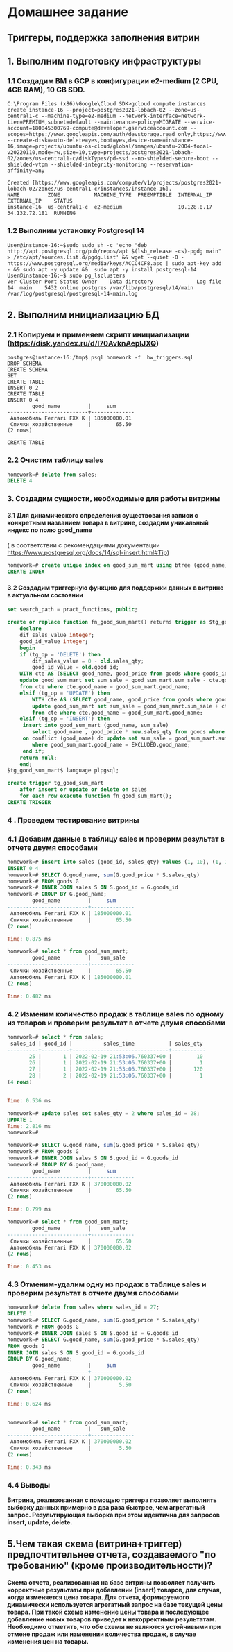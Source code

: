 # Домашнее задание

## Триггеры, поддержка заполнения витрин

## 1. Выполним подготовку инфраструктуры

### 1.1 Создадим ВМ в GCP в конфигурации e2-medium (2 CPU, 4GB RAM), 10 GB SDD.

```console
C:\Program Files (x86)\Google\Cloud SDK>gcloud compute instances create instance-16 --project=postgres2021-lobach-02 --zone=us-central1-c --machine-type=e2-medium --network-interface=network-tier=PREMIUM,subnet=default --maintenance-policy=MIGRATE --service-account=180845300769-compute@developer.gserviceaccount.com --scopes=https://www.googleapis.com/auth/devstorage.read_only,https://www.googleapis.com/auth/logging.write,https://www.googleapis.com/auth/monitoring.write,https://www.googleapis.com/auth/servicecontrol,https://www.googleapis.com/auth/service.management.readonly,https://www.googleapis.com/auth/trace.append --create-disk=auto-delete=yes,boot=yes,device-name=instance-16,image=projects/ubuntu-os-cloud/global/images/ubuntu-2004-focal-v20220110,mode=rw,size=10,type=projects/postgres2021-lobach-02/zones/us-central1-c/diskTypes/pd-ssd --no-shielded-secure-boot --shielded-vtpm --shielded-integrity-monitoring --reservation-affinity=any

Created [https://www.googleapis.com/compute/v1/projects/postgres2021-lobach-02/zones/us-central1-c/instances/instance-16].
NAME         ZONE           MACHINE_TYPE  PREEMPTIBLE  INTERNAL_IP  EXTERNAL_IP    STATUS
instance-16  us-central1-c  e2-medium                  10.128.0.17  34.132.72.181  RUNNING
```
### 1.2 Выполним установку Postgresql 14
``` console
User@instance-16:~$sudo sudo sh -c 'echo "deb http://apt.postgresql.org/pub/repos/apt $(lsb_release -cs)-pgdg main" > /etc/apt/sources.list.d/pgdg.list' && wget --quiet -O - https://www.postgresql.org/media/keys/ACCC4CF8.asc | sudo apt-key add - && sudo apt -y update &&  sudo apt -y install postgresql-14
User@instance-16:~$ sudo pg_lsclusters
Ver Cluster Port Status Owner    Data directory              Log file
14  main    5432 online postgres /var/lib/postgresql/14/main /var/log/postgresql/postgresql-14-main.log
```
## 2. Выполним инициализацию БД 
### 2.1 Копируем и применяем скрипт инициализации (<https://disk.yandex.ru/d/l70AvknAepIJXQ>)
```console
postgres@instance-16:/tmp$ psql homework -f  hw_triggers.sql
DROP SCHEMA
CREATE SCHEMA
SET
CREATE TABLE
INSERT 0 2
CREATE TABLE
INSERT 0 4
        good_name         |     sum
--------------------------+--------------
 Автомобиль Ferrari FXX K | 185000000.01
 Спички хозайственные     |        65.50
(2 rows)

CREATE TABLE
```
### 2.2 Очистим таблицу sales

```sql
homework=# delete from sales;
DELETE 4
```
### 3. Создадим сущности, необходимые для работы витрины
#### 3.1 Для динамического определения существования записи с конкретным названием товара в витрине, создадим уникальный индекс по полю good_name
( в соответствии с рекомендациями документации <https://www.postgresql.org/docs/14/sql-insert.html#Tip>) 
```sql
homework=# create unique index on good_sum_mart using btree (good_name);
CREATE INDEX
```
#### 3.2 Создадим триггерную функцию для поддержки данных в витрине в актуальном состоянии
```sql
set search_path = pract_functions, public;

create or replace function fn_good_sum_mart() returns trigger as $tg_good_sum_mart$
    declare
    dif_sales_value integer;
    good_id_value integer;
    begin
    if (tg_op = 'DELETE') then
        dif_sales_value = 0 - old.sales_qty;
        good_id_value = old.good_id;
	WITH cte AS (SELECT good_name, good_price from goods where goods_id = old.good_id )
	update good_sum_mart set sum_sale = good_sum_mart.sum_sale - cte.good_price* old.sales_qty
	from cte where cte.good_name = good_sum_mart.good_name;
    elsif (tg_op = 'UPDATE') then
	    WITH cte AS (SELECT good_name, good_price from goods where goods_id = new.good_id )
	    update good_sum_mart set sum_sale = good_sum_mart.sum_sale + cte.good_price*(new.sales_qty - old.sales_qty)
	    from cte where cte.good_name = good_sum_mart.good_name;
    elsif (tg_op = 'INSERT') then
	 insert into good_sum_mart (good_name, sum_sale)
        select good_name , good_price * new.sales_qty from goods where goods_id = new.good_id
   	 on conflict (good_name) do update set sum_sale = good_sum_mart.sum_sale + EXCLUDED.sum_sale
        where good_sum_mart.good_name = EXCLUDED.good_name;
   	 end if;
    return null;
    end;
$tg_good_sum_mart$ language plpgsql;

create trigger tg_good_sum_mart
    after insert or update or delete on sales
    for each row execute function fn_good_sum_mart();
CREATE TRIGGER

```
### 4 . Проведем тестирование витрины
### 4.1 Добавим данные в таблицу sales и проверим результат в отчете двумя способами
```sql
homework=# insert into sales (good_id, sales_qty) values (1, 10), (1, 1), (1, 120), (2, 1);
INSERT 0 4
homework=# SELECT G.good_name, sum(G.good_price * S.sales_qty)
homework-# FROM goods G
homework-# INNER JOIN sales S ON S.good_id = G.goods_id
homework-# GROUP BY G.good_name;
        good_name         |     sum
--------------------------+--------------
 Автомобиль Ferrari FXX K | 185000000.01
 Спички хозайственные     |        65.50
(2 rows)

Time: 0.875 ms

homework=# select * from good_sum_mart;
        good_name         |   sum_sale
--------------------------+--------------
 Спички хозайственные     |        65.50
 Автомобиль Ferrari FXX K | 185000000.01
(2 rows)

Time: 0.482 ms

```
### 4.2 Изменим количество продаж в таблице sales по одному из товаров и проверим результат в отчете двумя способами
```sql
homework=# select * from sales;
 sales_id | good_id |          sales_time           | sales_qty
----------+---------+-------------------------------+-----------
       25 |       1 | 2022-02-19 21:53:06.760337+00 |        10
       26 |       1 | 2022-02-19 21:53:06.760337+00 |         1
       27 |       1 | 2022-02-19 21:53:06.760337+00 |       120
       28 |       2 | 2022-02-19 21:53:06.760337+00 |         1
(4 rows)


Time: 0.536 ms

homework=# update sales set sales_qty = 2 where sales_id = 28;
UPDATE 1
Time: 2.816 ms
homework=#

homework=# SELECT G.good_name, sum(G.good_price * S.sales_qty)
homework-# FROM goods G
homework-# INNER JOIN sales S ON S.good_id = G.goods_id
homework-# GROUP BY G.good_name;
        good_name         |     sum
--------------------------+--------------
 Автомобиль Ferrari FXX K | 370000000.02
 Спички хозайственные     |        65.50
(2 rows)

Time: 0.799 ms

homework=# select * from good_sum_mart;
        good_name         |   sum_sale
--------------------------+--------------
 Спички хозайственные     |        65.50
 Автомобиль Ferrari FXX K | 370000000.02
(2 rows)

Time: 0.453 ms
```
### 4.3 Отменим-удалим одну из продаж в таблице sales и проверим результат в отчете двумя способами
```sql
homework=# delete from sales where sales_id = 27;
DELETE 1
homework=# SELECT G.good_name, sum(G.good_price * S.sales_qty)
homework-# FROM goods G
homework-# INNER JOIN sales S ON S.good_id = G.goods_id
homework=# SELECT G.good_name, sum(G.good_price * S.sales_qty)
FROM goods G
INNER JOIN sales S ON S.good_id = G.goods_id
GROUP BY G.good_name;
        good_name         |     sum
--------------------------+--------------
 Автомобиль Ferrari FXX K | 370000000.02
 Спички хозайственные     |         5.50
(2 rows)

Time: 0.624 ms


homework=# select * from good_sum_mart;
        good_name         |   sum_sale
--------------------------+--------------
 Автомобиль Ferrari FXX K | 370000000.02
 Спички хозайственные     |         5.50
(2 rows)

Time: 0.343 ms

```
### 4.4 Выводы 
**Витрина, реализованная с помощью триггера позволяет выполнять выборку данных примерно в два раза быстрее, чем агрегатный запрос.
Результирующая выборка при этом идентична для  запросов insert, update, delete.**

## 5.Чем такая схема (витрина+триггер) предпочтительнее отчета, создаваемого "по требованию" (кроме производительности)?

**Схема отчета, реализованная на базе витрины позволяет получить корректные результаты при добавлении (insert) товаров, для случая, когда изменяется цена товара.
Для отчета, формируемого динамически используется агрегатный запрос на базе текущей цены товара. При такой схеме изменение цены товара и последующее добавление новых товаров приведет к некорректным результатам.
Необходимо отметить, что обе схемы не являются устойчивыми при отмене продаж или изменении количества продаж, в случае изменения цен на товары.**

